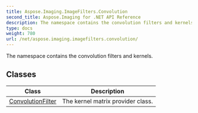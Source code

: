 ```yaml
---
title: Aspose.Imaging.ImageFilters.Convolution
second_title: Aspose.Imaging for .NET API Reference
description: The namespace contains the convolution filters and kernels
type: docs
weight: 780
url: /net/aspose.imaging.imagefilters.convolution/
---
```

The namespace contains the convolution filters and kernels.

## Classes

| Class | Description |
| --- | --- |
| [ConvolutionFilter](./convolutionfilter/) | The kernel matrix provider class. |


